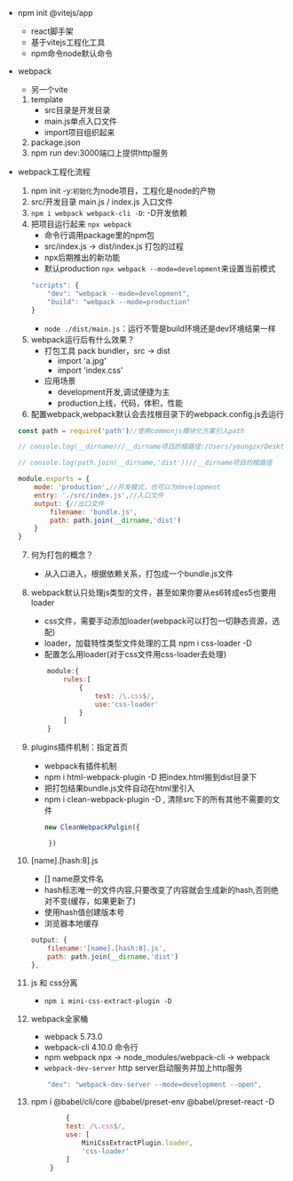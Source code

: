 - npm init @vitejs/app
    - react脚手架
    - 基于vitejs工程化工具
    - npm命令node默认命令

- webpack
    - 另一个vite
    1. template
        - src目录是开发目录
        - main.js单点入口文件
        - import项目组织起来
    2. package.json
    3. npm run dev:3000端口上提供http服务

- webpack工程化流程
    1. npm init -y:`初始化`为node项目，工程化是node的产物
    2. src/开发目录 main.js / index.js 入口文件  
    3. `npm i webpack webpack-cli -D`: -D开发依赖
    4. 把项目运行起来 `npx webpack`
        - 命令行调用package里的npm包
        - src/index.js -> dist/index.js 打包的过程
        - npx后期推出的新功能
        - 默认production `npx webpack --mode=development`来设置当前模式
        ```js
        "scripts": {
            "dev": "webpack --mode=development",
            "build": "webpack --mode=production"
        }
        ```
        - `node ./dist/main.js`：运行不管是build环境还是dev环境结果一样
    5. webpack运行后有什么效果？
        - 打包工具 pack bundler，src -> dist
            - import 'a.jpg'
            - import 'index.css'
        - 应用场景  
            - development开发,调试便捷为主
            - production上线，代码，体积，性能
    6. 配置webpack,webpack默认会去找根目录下的webpack.config.js去运行
    ```js
    const path = require('path')//使用commonjs模块化方案引入path

    // console.log(__dirname)//__dirname项目的根路径:/Users/youngzx/Desktop/Code/lesson_fullstack/workflow/webpack/webpack-demo

    // console.log(path.join(__dirname,'dist'))//__dirname项目的根路径

    module.exports = {
        mode: 'production',//开发模式，也可以为development
        entry: './src/index.js',//入口文件
        output: {//出口文件
            filename: 'bundle.js',
            path: path.join(__dirname,'dist')
        }
    }
    ```

    7. 何为打包的概念？
        - 从入口进入，根据依赖关系，打包成一个bundle.js文件
    
    8. webpack默认只处理js类型的文件，甚至如果你要从es6转成es5也要用loader
        - css文件，需要手动添加loader(webpack可以打包一切静态资源，选配)
        - loader，加载特性类型文件处理的工具 npm i css-loader -D
        - 配置怎么用loader(对于css文件用css-loader去处理)
        ```js
            module:{
                rules:[
                    {
                        test: /\.css$/,
                        use:'css-loader'
                    }
                ]
            }
        ```

    9. plugins插件机制：指定首页
        - webpack有插件机制
        - npm i html-webpack-plugin -D 把index.html搬到dist目录下
        - 把打包结果bundle.js文件自动在html里引入
        - npm i clean-webpack-plugin -D , 清除src下的所有其他不需要的文件
            ```js
            new CleanWebpackPulgin({
            
             })
            ```

    10. [name].[hash:8].js
        - [] name原文件名 
        - hash标志唯一的文件内容,只要改变了内容就会生成新的hash,否则绝对不变(缓存，如果更新了)
        - 使用hash值创建版本号
        - 浏览器本地缓存
        ```js
        output: {
            filename:'[name].[hash:8].js',
            path: path.join(__dirname,'dist')
        },
        ```
    11. js 和 css分离
        - `npm i mini-css-extract-plugin -D`

    12. webpack全家桶
        - webpack 5.73.0
        - webpack-cli 4.10.0 命令行
        - npm webpack npx -> node_modules/webpack-cli -> webpack 
        - `webpack-dev-server` http server启动服务并加上http服务
        ```js
            "dev": "webpack-dev-server --mode=development --open",
        ```

    13. npm i @babel/cli/core @babel/preset-env @babel/preset-react -D
    ```js
                {
                test: /\.css$/,
                use: [
                    MiniCssExtractPlugin.loader,
                    'css-loader'
                ]
            }
    ```